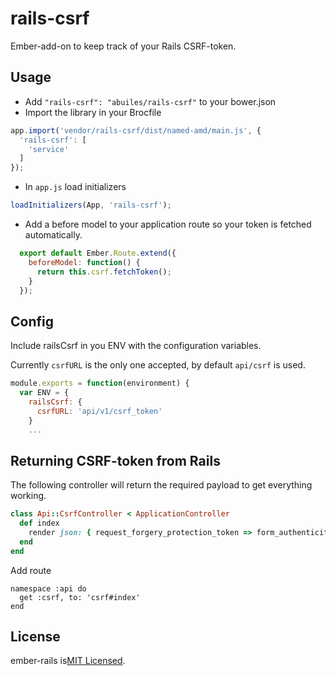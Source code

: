# rails-csrf

Ember-add-on to keep track of your Rails CSRF-token.

## Usage

* Add `"rails-csrf": "abuiles/rails-csrf"` to your bower.json
* Import the library in your Brocfile

```js
app.import('vendor/rails-csrf/dist/named-amd/main.js', {
  'rails-csrf': [
    'service'
  ]
});
```
* In `app.js` load initializers
```js
loadInitializers(App, 'rails-csrf');
```

* Add a before model to your application route so your token is
  fetched automatically.

```js
  export default Ember.Route.extend({
    beforeModel: function() {
      return this.csrf.fetchToken();
    }
  });
```

## Config
Include railsCsrf in you ENV with the configuration variables.

Currently `csrfURL` is the only one accepted, by default `api/csrf` is used.



```js
module.exports = function(environment) {
  var ENV = {
    railsCsrf: {
      csrfURL: 'api/v1/csrf_token'
    }
    ...
```

## Returning CSRF-token from Rails

The following controller will return the required payload to get
everything working.

```ruby
class Api::CsrfController < ApplicationController
  def index
    render json: { request_forgery_protection_token => form_authenticity_token }.to_json
  end
end
```

Add route

```
namespace :api do
  get :csrf, to: 'csrf#index'
end
```

## License
ember-rails is[MIT Licensed](https://github.com/abuiles/rails-csrf/blob/master/LICENSE).
